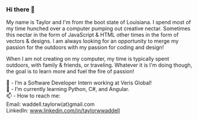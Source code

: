 ### Hi there 👋

My name is Taylor and I'm from the boot state of Louisiana. I spend most of my time hunched over a computer pumping out creative nectar. Sometimes this nectar in the form of JavaScript & HTML other times in the form of vectors & designs. I am always looking for an opportunity to merge my passion for the outdoors with my passion for coding and design!

When I am not creating on my computer, my time is typically spent outdoors, with family & friends, or traveling. Whatever it is I'm doing though, the goal is to learn more and fuel the fire of passion!

🔭 - I’m a Software Developer Intern working at Veris Global!  
🌱 - I’m currently learning Python, C#, and Angular.  
📫 - How to reach me:  
Email: waddell.taylorw(at)gmail.com  
LinkedIn: www.linkedin.com/in/taylorwwaddell
